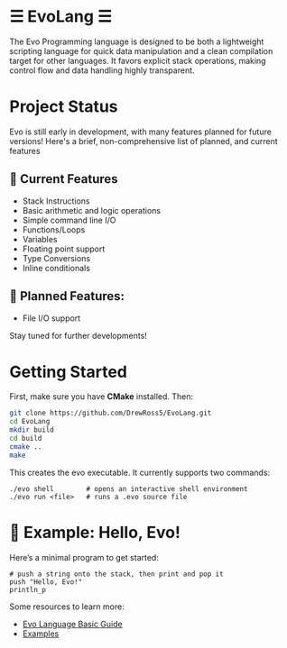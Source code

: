 # ☰ EvoLang ☰
The Evo Programming language is designed to be both a lightweight scripting language for quick data manipulation and a clean compilation target for other languages. It favors explicit stack operations, 
making control flow and data handling highly transparent.

# Project Status
Evo is still early in development, with many features planned for future versions! Here's a brief, non-comprehensive list of planned, and current features
## 📕 Current Features
- Stack Instructions
- Basic arithmetic and logic operations
- Simple command line I/O
- Functions/Loops
- Variables
- Floating point support
- Type Conversions
- Inline conditionals
##  🚀 Planned Features:
- File I/O support
  
Stay tuned for further developments!

# Getting Started
First, make sure you have **CMake** installed. Then:  
```bash
git clone https://github.com/DrewRoss5/EvoLang.git
cd EvoLang
mkdir build
cd build
cmake ..
make
```
This creates the evo executable. It currently supports two commands:
```
./evo shell        # opens an interactive shell environment
./evo run <file>   # runs a .evo source file
```
# 👋 Example: Hello, Evo!
Here’s a minimal program to get started:
```
# push a string onto the stack, then print and pop it
push "Hello, Evo!"
println_p
```
Some resources to learn more:
- [Evo Language Basic Guide](https://github.com/DrewRoss5/EvoLang/blob/main/docs/evolang_basics.md)
- [Examples](https://github.com/DrewRoss5/EvoLang/tree/main/examples)
